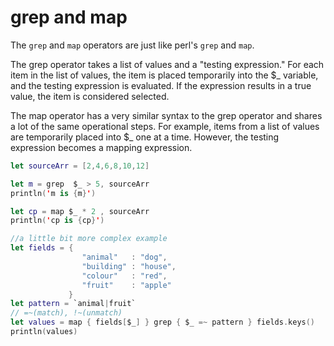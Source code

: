 # grep and map

 The `grep` and `map` operators are just like perl's `grep` and `map`.

 The grep operator takes a list of values and a "testing expression." For each item in the list of values, the item is placed temporarily into the $\_ variable, and the testing expression is evaluated. If the expression results in a true value, the item is considered selected.

 The map operator has a very similar syntax to the grep operator and shares a lot of the same operational steps. For example, items from a list of values are temporarily placed into $\_ one at a time. However, the testing expression becomes a mapping expression.

```swift
let sourceArr = [2,4,6,8,10,12]

let m = grep  $_ > 5, sourceArr
println('m is {m}')

let cp = map $_ * 2 , sourceArr
println('cp is {cp}')

//a little bit more complex example
let fields = {
                "animal"   : "dog",
                "building" : "house",
                "colour"   : "red",
                "fruit"    : "apple"
             }
let pattern = `animal|fruit`
// =~(match), !~(unmatch)
let values = map { fields[$_] } grep { $_ =~ pattern } fields.keys()
println(values)
```

